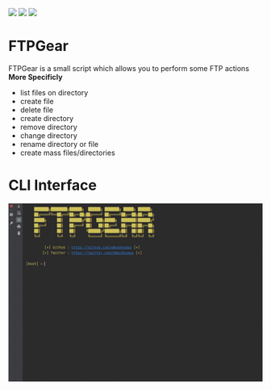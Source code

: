 <img src="https://forthebadge.com/images/badges/built-with-love.svg" height="40" length="40"> <img src="https://forthebadge.com/images/badges/made-with-python.svg" height="40" length="40"> <img src="https://forthebadge.com/images/badges/fuck-it-ship-it.svg" height="40" length="40">
# FTPGear
FTPGear is a small script which allows you to perform some FTP actions
**More Specificly**
* list files on directory        
* create file        
* delete file        
* create directory        
* remove directory        
* change directory        
* rename directory or file  
* create mass files/directories
# CLI Interface
<img src=/img/ftpgear.gif>
